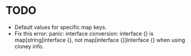 # TODO

- Default values for specific map keys.
- Fix this error: panic: interface conversion: interface {} is map[string]interface {}, not map[interface {}]interface {} when using cloney info.
